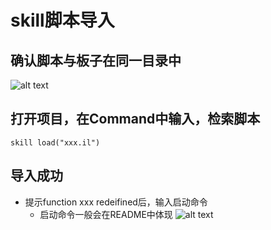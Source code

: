 
# skill脚本导入

## 确认脚本与板子在同一目录中
![alt text](/确认目录脚本.png)

## 打开项目，在Command中输入，检索脚本
```
skill load("xxx.il")	
```
## 导入成功
- 提示function xxx redeifined后，输入启动命令
	- 启动命令一般会在README中体现
![alt text](/Skill脚本导入.png)
